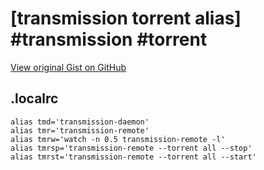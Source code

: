 # [transmission torrent alias] #transmission #torrent

[View original Gist on GitHub](https://gist.github.com/Integralist/568a866aa64c6c6df092601e75b98def)

## .localrc

```localrc
alias tmd='transmission-daemon'
alias tmr='transmission-remote'
alias tmrw='watch -n 0.5 transmission-remote -l'
alias tmrsp='transmission-remote --torrent all --stop'
alias tmrst='transmission-remote --torrent all --start'
```

